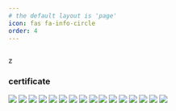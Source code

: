 ```yaml
---
# the default layout is 'page'
icon: fas fa-info-circle
order: 4
---
```



<div id="badges" class="badges-container"></div>

<script>
    fetch('https://tryhackme.com/api/v2/badges/public-profile?userPublicId=2271198')
        .then(response => {
            if (!response.ok) {
                throw new Error('Ağ yanıtı düzgün değil');
            }
            return response.json();
        })
        .then(data => {
            const badgesDiv = document.getElementById('badges');
            if (data.badges && data.badges.length > 0) {
                data.badges.forEach(badge => {
                    const badgeElement = document.createElement('div');
                    badgeElement.classList.add('badge-item'); // Temaya uygun sınıf ekleme
                    badgeElement.textContent = badge.name; // İstediğiniz bilgiyi ekleyin
                    badgesDiv.appendChild(badgeElement);
                });
            } else {
                badgesDiv.textContent = 'Hiçbir rozet bulunamadı.';
            }
        })
        .catch(error => console.error('Hata:', error));
</script>

<style>
    .badges-container {
        display: flex;
        flex-wrap: wrap;
        gap: 10px; /* Rozetler arasındaki boşluk */
    }

    .badge-item {
        padding: 10px;
        border: 1px solid #ccc; /* Rozet sınırı */
        border-radius: 5px; /* Kenar yuvarlama */
        background-color: #f9f9f9; /* Arka plan rengi */
    }
</style>

z
### certificate

![](https://github.com/umutsaglam/umutsaglam.github.io/blob/main/images/sertifika/cybrary-cert-ethical-hacking_page-0001.jpg?raw=true)
![](https://github.com/umutsaglam/umutsaglam.github.io/blob/main/images/sertifika/THM-KM78V0PLNA.png?raw=true)
![](https://github.com/umutsaglam/umutsaglam.github.io/blob/main/images/sertifika/Cyber_Threat_Management_Badge.jpg?raw=true)
![](https://github.com/umutsaglam/umutsaglam.github.io/blob/main/images/sertifika/Ethical_Hacker_Badge.jpg?raw=true)
![](https://github.com/umutsaglam/umutsaglam.github.io/blob/main/images/sertifika/THM-ACWNTUM8VV.png?raw=true)
![](https://github.com/umutsaglam/umutsaglam.github.io/blob/main/images/sertifika/THM-VVLGVZGNXK.png?raw=true)
![](https://github.com/umutsaglam/umutsaglam.github.io/blob/main/images/sertifika/thumbnail_skb_sertifika1.jpg?raw=true)
![](https://github.com/umutsaglam/umutsaglam.github.io/blob/main/images/sertifika/thumbnail_skb_sertifika2.jpg?raw=true)
![](https://github.com/umutsaglam/umutsaglam.github.io/blob/main/images/sertifika/Pentesting101.jpg?raw=true)
![](https://github.com/umutsaglam/umutsaglam.github.io/blob/main/images/sertifika/Python101.jpg?raw=true)
![](https://github.com/umutsaglam/umutsaglam.github.io/blob/main/images/sertifika/SQL.jpg?raw=true)
![](https://github.com/umutsaglam/umutsaglam.github.io/blob/main/images/sertifika/UC-68a3028f-05f0-4f2e-a3ec-3984222bcb2b.jpg?raw=true)
![](https://github.com/umutsaglam/umutsaglam.github.io/blob/main/images/sertifika/UC-966ab29d-013b-4afb-bbe5-72c9cd1d31fa.jpg?raw=true)
![](https://github.com/umutsaglam/umutsaglam.github.io/blob/main/images/sertifika/UC-8418e744-fd53-48c4-b088-ff7408cf42ef.jpg?raw=true)
![](https://github.com/umutsaglam/umutsaglam.github.io/blob/main/images/sertifika/UC-aa4d7780-8279-441b-844c-d4825b4db5a0.jpg?raw=true)
![](https://github.com/umutsaglam/umutsaglam.github.io/blob/main/images/sertifika/UC-ee335d92-41cd-46bf-acbc-0b6240aed35b.jpg?raw=true)





